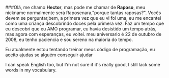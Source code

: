 ###Olá, me chamo **Hector**, mas pode me chamar de **Raposo**, meu nickname normalmente será Raposenara,"porque tantas raposas?".
Vocês devem se perguntar,bem, a primera vez que eu vi foi uma, eu me encantei como uma criança descobrindo doces pela primera vez.
Faz um tempo que eu descobri que eu AMO programar, eu havia desistido um tempo atrás, mas agora com esperanças, eu voltei.
meu aniversario é 22 de outubro de 2008, eu tenho paciencia e sou sereno na maioria do tempo.

Eu atualmente estou tentando treinar meus código de programação, eu aceito ajudas se alguém conseguir ajudar

I can speak English too, but I'm not sure if it's really good, I still lack some words in my vocabulary.
